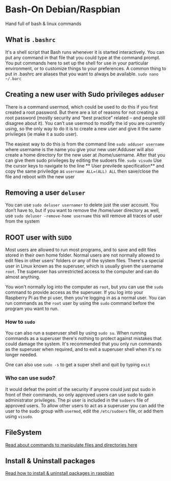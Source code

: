 # Bash-On Debian/Raspbian
Hand full of bash &amp; linux commands


## What is `.bashrc` 

It's a shell script that Bash runs whenever it is started interactively. You can put any command in that file that you could type at the command prompt.
You put commands here to set up the shell for use in your particular environment, or to customize things to your preferences. A common thing to put in .bashrc are aliases that you want to always be available.
`sudo nano ~/.barc`

## Creating a new user with Sudo privileges `adduser`
There is a command usermod, which could be used to do this if you first created a root password. But there are a lot of reasons for not creating a root password (mostly security and “best practice” related – and people still disagree about it).
You can’t use usermod to modify the id you are currently using, so the only way to do it is to create a new user and give it the same privileges (ie make it a sudo user).

The easiest way to do this is from the command line `sudo adduser username` where username is the name you give your new user.Adduser will also create a home directory for the new user at /home/username. After that you can give them sudo privileges by editing the sudoers file.
`sudo visudo` Use the cursor keys to navigate to the line ** User previlede specification** and copy the same priviledge as
`username ALL=(ALL) ALL` then save/close the file and reboot with the new user

## Removing a user `deluser`
You can use `sudo deluser usernamer` to delete just the user account. You don’t have to, but if you want to remove the /home/user directory as well, use `sudo deluser -remove-home username` this will remove all traces of user from the system

## ROOT user with `SUDO`
Most users are allowed to run most programs, and to save and edit files stored in their own home folder. Normal users are not normally allowed to edit files in other users' folders or any of the system files. There's a special user in Linux known as the superuser, which is usually given the username `root`. The superuser has unrestricted access to the computer and can do almost anything.

You won't normally log into the computer as `root`, but you can use the `sudo` command to provide access as the superuser. If you log into your Raspberry Pi as the pi user, then you're logging in as a normal user. You can run commands as the `root` user by using the `sudo` command before the program you want to run.

### How to `sudo`

You can also run a superuser shell by using `sudo su`. When running commands as a superuser there's nothing to protect against mistakes that could damage the system. It's recommended that you only run commands as the superuser when required, and to exit a superuser shell when it's no longer needed.

One can also use `sudo -s` to get a super shell and quit by typing `exit`

### Who can use sudo?

It would defeat the point of the security if anyone could just put sudo in front of their commands, so only approved users can use sudo to gain administrator privileges. The pi user is included in the `sudoers` file of approved users. To allow other users to act as a superuser you can add the user to the sudo group with `usermod`, edit the `/etc/sudoers` file, or add them using `visudo`.

## FileSystem
[Read about commands to manipulate files and directories here](https://github.com/Killercodes/Bash-On/blob/master/Directory%20and%20Files.md)

## Install & Uninstall packages
[Read how to install & uninstall packages in raspbian](https://github.com/Killercodes/Bash-On/blob/master/Installing%20and%20uninstalling%20packages.md)

